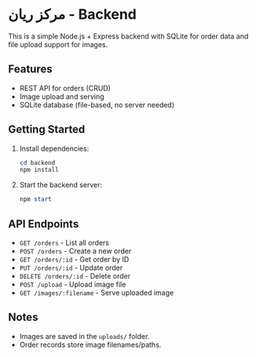 # مركز ريان - Backend

This is a simple Node.js + Express backend with SQLite for order data and file upload support for images.

## Features
- REST API for orders (CRUD)
- Image upload and serving
- SQLite database (file-based, no server needed)

## Getting Started

1. Install dependencies:
   ```powershell
   cd backend
   npm install
   ```
2. Start the backend server:
   ```powershell
   npm start
   ```

## API Endpoints
- `GET /orders` - List all orders
- `POST /orders` - Create a new order
- `GET /orders/:id` - Get order by ID
- `PUT /orders/:id` - Update order
- `DELETE /orders/:id` - Delete order
- `POST /upload` - Upload image file
- `GET /images/:filename` - Serve uploaded image

## Notes
- Images are saved in the `uploads/` folder.
- Order records store image filenames/paths.
